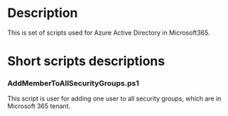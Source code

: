 # Description
This is set of scripts used for Azure Active Directory in Microsoft365.

# Short scripts descriptions

### AddMemberToAllSecurityGroups.ps1
This script is user for adding one user to all security groups, which are in Microsoft 365 tenant.